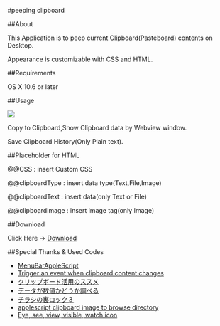 #peeping clipboard

##About

This Application is to peep current Clipboard(Pasteboard) contents on Desktop.

Appearance is customizable with CSS and HTML.

##Requirements

OS X 10.6 or later

##Usage

![](https://raw.github.com/veadar/peeping-clipboard/master/screenshot.png)

Copy to Clipboard,Show Clipboard data by Webview window.

Save Clipboard History(Only Plain text).

##Placeholder for HTML

@@CSS
: insert Custom CSS

@@clipboardType
: insert data type(Text,File,Image)

@@clipboardText
: insert data(only Text or File)

@@clipboardImage
: insert image tag(only Image)

##Download

Click Here → [Download](https://github.com/veadar/peeping-clipboard/releases)

##Special Thanks & Used Codes

- [MenuBarAppleScript](http://memogakisouko.appspot.com/MenuBarAppleScript.html)
- [Trigger an event when clipboard content changes](http://stackoverflow.com/questions/14685999/trigger-an-event-when-clipboard-content-changes)
- [クリップボード活用のススメ](http://ashplanning.blogspot.jp/2006/12/blog-post.html)
- [データが数値かどうか調べる](http://piyocast.com/as/archives/299)
- [チラシの裏ロック３](http://d.hatena.ne.jp/honma200/?of=63)
- [applescript clipboard image to browse directory](http://stackoverflow.com/questions/19115078/applescript-clipboard-image-to-browse-directory)
- [Eye, see, view, visible, watch icon](https://www.iconfinder.com/icons/186381/eye_see_view_visible_watch_icon#size=512)